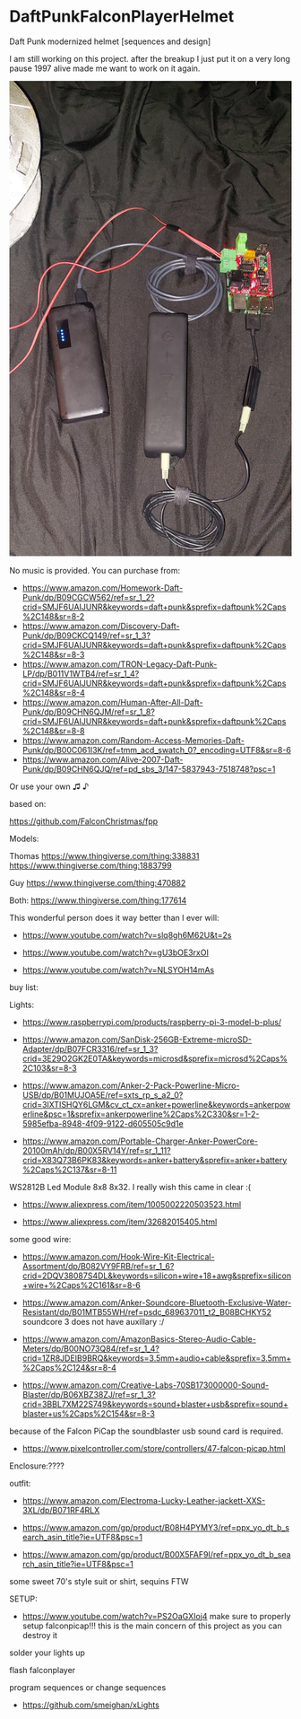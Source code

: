 # DaftPunkFalconPlayerHelmet
Daft Punk modernized helmet [sequences and design]

I am still working on this project. after the breakup I just put it on a very long pause
1997 alive made me want to work on it again.

![Overview of wiring](https://github.com/Tom-Neverwinter/DaftPunkFalconPlayerHelmet/blob/main/20220228_015157.jpg)

No music is provided. You can purchase from:
* https://www.amazon.com/Homework-Daft-Punk/dp/B09CGCW562/ref=sr_1_2?crid=SMJF6UAIJUNR&keywords=daft+punk&sprefix=daftpunk%2Caps%2C148&sr=8-2
* https://www.amazon.com/Discovery-Daft-Punk/dp/B09CKCQ149/ref=sr_1_3?crid=SMJF6UAIJUNR&keywords=daft+punk&sprefix=daftpunk%2Caps%2C148&sr=8-3
* https://www.amazon.com/TRON-Legacy-Daft-Punk-LP/dp/B011V1WTB4/ref=sr_1_4?crid=SMJF6UAIJUNR&keywords=daft+punk&sprefix=daftpunk%2Caps%2C148&sr=8-4
* https://www.amazon.com/Human-After-All-Daft-Punk/dp/B09CHN6QJM/ref=sr_1_8?crid=SMJF6UAIJUNR&keywords=daft+punk&sprefix=daftpunk%2Caps%2C148&sr=8-8
* https://www.amazon.com/Random-Access-Memories-Daft-Punk/dp/B00C061I3K/ref=tmm_acd_swatch_0?_encoding=UTF8&sr=8-6
* https://www.amazon.com/Alive-2007-Daft-Punk/dp/B09CHN6QJQ/ref=pd_sbs_3/147-5837943-7518748?psc=1

Or use your own ♫ ♪


based on:

https://github.com/FalconChristmas/fpp



Models:

Thomas
https://www.thingiverse.com/thing:338831
https://www.thingiverse.com/thing:1883799

Guy
https://www.thingiverse.com/thing:470882

Both:
https://www.thingiverse.com/thing:177614

This wonderful person does it way better than I ever will:
* https://www.youtube.com/watch?v=slq8gh6M62U&t=2s

* https://www.youtube.com/watch?v=gU3bOE3rxOI

* https://www.youtube.com/watch?v=NLSYOH14mAs

buy list:


Lights: 
* https://www.raspberrypi.com/products/raspberry-pi-3-model-b-plus/

* https://www.amazon.com/SanDisk-256GB-Extreme-microSD-Adapter/dp/B07FCR3316/ref=sr_1_3?crid=3E29O2GK2E0TA&keywords=microsd&sprefix=microsd%2Caps%2C103&sr=8-3

* https://www.amazon.com/Anker-2-Pack-Powerline-Micro-USB/dp/B01MUJOA5E/ref=sxts_rp_s_a2_0?crid=3IXTISHQY6LGM&cv_ct_cx=anker+powerline&keywords=ankerpowerline&psc=1&sprefix=ankerpowerline%2Caps%2C330&sr=1-2-5985efba-8948-4f09-9122-d605505c9d1e

* https://www.amazon.com/Portable-Charger-Anker-PowerCore-20100mAh/dp/B00X5RV14Y/ref=sr_1_11?crid=X83Q73B6PK83&keywords=anker+battery&sprefix=anker+battery%2Caps%2C137&sr=8-11

WS2812B Led Module 8x8 8x32. I really wish this came in clear :(
* https://www.aliexpress.com/item/1005002220503523.html

* https://www.aliexpress.com/item/32682015405.html

some good wire:
* https://www.amazon.com/Hook-Wire-Kit-Electrical-Assortment/dp/B082VY9FRB/ref=sr_1_6?crid=2DQV38087S4DL&keywords=silicon+wire+18+awg&sprefix=silicon+wire+%2Caps%2C161&sr=8-6

* https://www.amazon.com/Anker-Soundcore-Bluetooth-Exclusive-Water-Resistant/dp/B01MTB55WH/ref=psdc_689637011_t2_B08BCHKY52 soundcore 3 does not have auxillary :/

* https://www.amazon.com/AmazonBasics-Stereo-Audio-Cable-Meters/dp/B00NO73Q84/ref=sr_1_4?crid=1ZR8JDEIB9BRQ&keywords=3.5mm+audio+cable&sprefix=3.5mm+%2Caps%2C124&sr=8-4

* https://www.amazon.com/Creative-Labs-70SB173000000-Sound-Blaster/dp/B06XBZ38ZJ/ref=sr_1_3?crid=3BBL7XM22S749&keywords=sound+blaster+usb&sprefix=sound+blaster+us%2Caps%2C154&sr=8-3

because of the Falcon PiCap the soundblaster usb sound card is required.

* https://www.pixelcontroller.com/store/controllers/47-falcon-picap.html

Enclosure:????

outfit:
* https://www.amazon.com/Electroma-Lucky-Leather-jackett-XXS-3XL/dp/B071RF4RLX

* https://www.amazon.com/gp/product/B08H4PYMY3/ref=ppx_yo_dt_b_search_asin_title?ie=UTF8&psc=1

* https://www.amazon.com/gp/product/B00X5FAF9I/ref=ppx_yo_dt_b_search_asin_title?ie=UTF8&psc=1

some sweet 70's style suit or shirt, sequins FTW


SETUP:
* https://www.youtube.com/watch?v=PS2OaGXIoj4
make sure to properly setup falconpicap!!! this is the main concern of this project as you can destroy it

solder your lights up

flash falconplayer

program sequences or change sequences
* https://github.com/smeighan/xLights

